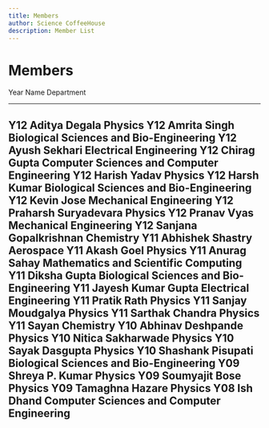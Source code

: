 ```yaml
---
title: Members
author: Science CoffeeHouse
description: Member List
---
```


# Members

Year    Name                             Department
----    -------------------              -------------------
Y12     Aditya Degala                    Physics
Y12     Amrita Singh                     Biological Sciences and Bio-Engineering
Y12     Ayush Sekhari                    Electrical Engineering
Y12     Chirag Gupta                     Computer Sciences and Computer Engineering
Y12     Harish Yadav                     Physics
Y12     Harsh Kumar                      Biological Sciences and Bio-Engineering
Y12     Kevin Jose                       Mechanical Engineering
Y12     Praharsh Suryadevara             Physics
Y12     Pranav Vyas                      Mechanical Engineering
Y12     Sanjana Gopalkrishnan            Chemistry
Y11     Abhishek Shastry                 Aerospace
Y11     Akash Goel                       Physics
Y11     Anurag Sahay                     Mathematics and Scientific Computing
Y11     Diksha Gupta                     Biological Sciences and Bio-Engineering
Y11     Jayesh Kumar Gupta               Electrical Engineering
Y11     Pratik Rath                      Physics
Y11     Sanjay Moudgalya                 Physics
Y11     Sarthak Chandra                  Physics
Y11     Sayan                            Chemistry
Y10     Abhinav Deshpande                Physics
Y10     Nitica Sakharwade                Physics
Y10     Sayak Dasgupta                   Physics
Y10     Shashank Pisupati                Biological Sciences and Bio-Engineering
Y09     Shreya P. Kumar                  Physics
Y09     Soumyajit Bose                   Physics
Y09     Tamaghna Hazare                  Physics
Y08     Ish Dhand                        Computer Sciences and Computer Engineering
-----------------------------------------------------------------------------------


